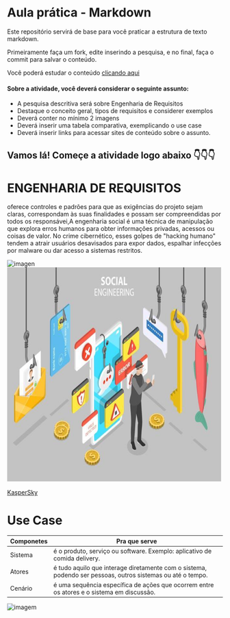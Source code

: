 # Aula prática - Markdown

Este repositório servirá de base para você praticar a estrutura de texto markdown. 

Primeiramente faça um fork, edite inserindo a pesquisa, e no final, faça o commit para salvar o conteúdo.

Você poderá estudar o conteúdo [clicando aqui](https://docs.pipz.com/central-de-ajuda/learning-center/guia-basico-de-markdown#open)

#### Sobre a atividade, você deverá considerar o seguinte assunto:

- A pesquisa descritiva será sobre Engenharia de Requisitos
- Destaque o conceito geral, tipos de requisitos e considerer exemplos
- Deverá conter no mínimo 2 imagens
- Deverá inserir uma tabela comparativa, exemplicando o use case
- Deverá inserir links para acessar sites de conteúdo sobre o assunto.


## Vamos lá! Começe a atividade logo abaixo 👇👇👇

# ENGENHARIA DE REQUISITOS

 oferece controles e padrões para que as exigências do projeto sejam claras, correspondam às suas finalidades e possam ser compreendidas por todos os responsávei,A engenharia social é uma técnica de manipulação que explora erros humanos para obter informações privadas, acessos ou coisas de valor. No crime cibernético, esses golpes de "hacking humano" tendem a atrair usuários desavisados para expor dados, espalhar infecções por malware ou dar acesso a sistemas restritos.
 
  <img src="https://github.com/Guilhermerachide/aulaMarkdown/assets/164504192/bc462ddf-febd-48bc-ae6e-488f7cb2d6fc" width="500" alt="imagen">

<img src="https://github.com/Guilhermerachide/aulaMarkdown/blob/main/shutterstock2179110671-q75.jpg?raw=true" width="500" height="500">

[KasperSky](https://www.kaspersky.com.br/resource-center/definitions/what-is-social-engineering#:~:text=A%20engenharia%20social%20%C3%A9%20uma,dar%20acesso%20a%20sistemas%20restritos.)


# Use Case

Componetes | Pra que serve
---------  |  ------
Sistema    | é o produto, serviço ou software. Exemplo: aplicativo de comida delivery. 
Atores     | é tudo aquilo que interage diretamente com o sistema, podendo ser pessoas, outros sistemas ou até o tempo.
Cenário    |  é uma sequência específica de ações que ocorrem entre os atores e o sistema em discussão.

![imagem](https://images-wixmp-ed30a86b8c4ca887773594c2.wixmp.com/f/b5b848ab-3bc9-44c6-b2dc-abe2b7e70ae0/dgfcasr-210da597-6963-4632-a8c0-68325c33a102.jpg/v1/fill/w_1920,h_2899,q_75,strp/cid_kagenou__shadow__power_enhanced_by_kalizakiz_dgfcasr-fullview.jpg?token=eyJ0eXAiOiJKV1QiLCJhbGciOiJIUzI1NiJ9.eyJzdWIiOiJ1cm46YXBwOjdlMGQxODg5ODIyNjQzNzNhNWYwZDQxNWVhMGQyNmUwIiwiaXNzIjoidXJuOmFwcDo3ZTBkMTg4OTgyMjY0MzczYTVmMGQ0MTVlYTBkMjZlMCIsIm9iaiI6W1t7ImhlaWdodCI6Ijw9Mjg5OSIsInBhdGgiOiJcL2ZcL2I1Yjg0OGFiLTNiYzktNDRjNi1iMmRjLWFiZTJiN2U3MGFlMFwvZGdmY2Fzci0yMTBkYTU5Ny02OTYzLTQ2MzItYThjMC02ODMyNWMzM2ExMDIuanBnIiwid2lkdGgiOiI8PTE5MjAifV1dLCJhdWQiOlsidXJuOnNlcnZpY2U6aW1hZ2Uub3BlcmF0aW9ucyJdfQ.LmjnSiCmwGntnDvWK79VUJmn51oRW6a-IIzFDJ3O1n8)
